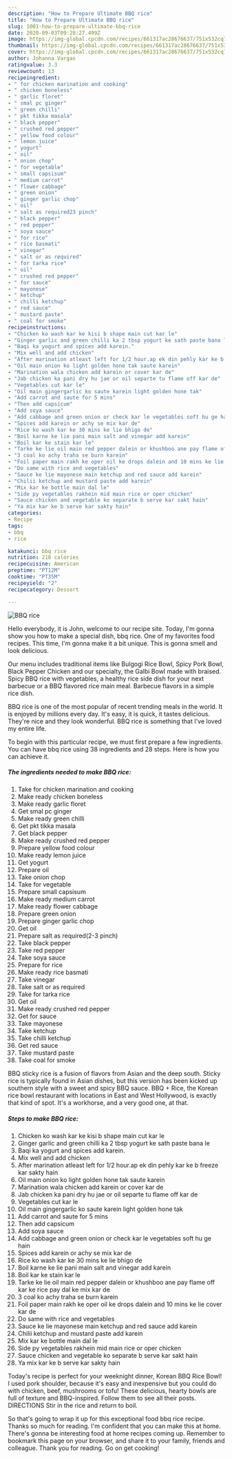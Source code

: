 ```yaml
---
description: "How to Prepare Ultimate BBQ rice"
title: "How to Prepare Ultimate BBQ rice"
slug: 1001-how-to-prepare-ultimate-bbq-rice
date: 2020-09-03T09:28:27.499Z
image: https://img-global.cpcdn.com/recipes/661317ac28676637/751x532cq70/bbq-rice-recipe-main-photo.jpg
thumbnail: https://img-global.cpcdn.com/recipes/661317ac28676637/751x532cq70/bbq-rice-recipe-main-photo.jpg
cover: https://img-global.cpcdn.com/recipes/661317ac28676637/751x532cq70/bbq-rice-recipe-main-photo.jpg
author: Johanna Vargas
ratingvalue: 3.3
reviewcount: 13
recipeingredient:
- " for chicken marination and cooking"
- " chicken boneless"
- " garlic floret"
- " smal pc ginger"
- " green chilli"
- " pkt tikka masala"
- " black pepper"
- " crushed red pepper"
- " yellow food colour"
- " lemon juice"
- " yogurt"
- " oil"
- " onion chop"
- " for vegetable"
- " small capsisum"
- " medium carrot"
- " flower cabbage"
- " green onion"
- " ginger garlic chop"
- " oil"
- " salt as required23 pinch"
- " black pepper"
- " red pepper"
- " soya sauce"
- " for rice"
- " rice basmati"
- " vinegar"
- " salt or as required"
- " for tarka rice"
- " oil"
- " crushed red pepper"
- " for sauce"
- " mayonese"
- " ketchup"
- " chilli ketchup"
- " red sauce"
- " mustard paste"
- " coal for smoke"
recipeinstructions:
- "Chicken ko wash kar ke kisi b shape main cut kar le"
- "Ginger garlic and green chilli ka 2 tbsp yogurt ke sath paste bana le"
- "Baqi ka yogurt and spices add karein."
- "Mix well and add chicken"
- "After marination atleast left for 1/2 hour.ap ek din pehly kar ke b freeze kar sakty hain"
- "Oil main onion ko light golden hone tak saute karein"
- "Marination wala chicken add karein or cover kar de"
- "Jab chicken ka pani dry hu jae or oil separte tu flame off kar de"
- "Vegetables cut kar le"
- "Oil main gingergarlic ko saute karein light golden hone tak"
- "Add carrot and saute for 5 mins"
- "Then add capsicum"
- "Add soya sauce"
- "Add cabbage and green onion or check kar le vegetables soft hu ge hain"
- "Spices add karein or achy se mix kar de"
- "Rice ko wash kar ke 30 mins ke lie bhigo de"
- "Boil karne ke lie pani main salt and vinegar add karein"
- "Boil kar ke stain kar le"
- "Tarke ke lie oil main red pepper dalein or khushboo ane pay flame off kar ke rice pay dal ke mix kar de"
- "3 coal ko achy traha se burn karein"
- "Foil paper main rakh ke oper oil ke drops dalein and 10 mins ke lie cover kar de"
- "Do same with rice and vegetables"
- "Sauce ke lie mayonese main ketchup and red sauce add karein"
- "Chilii ketchup and mustard paste add karein"
- "Mix kar ke bottle main dal le"
- "Side py vegetables rakhein mid main rice or oper chicken"
- "Sauce chicken and vegetable ko separate b serve kar sakt hain"
- "Ya mix kar ke b serve kar sakty hain"
categories:
- Recipe
tags:
- bbq
- rice

katakunci: bbq rice 
nutrition: 218 calories
recipecuisine: American
preptime: "PT12M"
cooktime: "PT35M"
recipeyield: "2"
recipecategory: Dessert

---
```



![BBQ rice](https://img-global.cpcdn.com/recipes/661317ac28676637/751x532cq70/bbq-rice-recipe-main-photo.jpg)

Hello everybody, it is John, welcome to our recipe site. Today, I'm gonna show you how to make a special dish, bbq rice. One of my favorites food recipes. This time, I'm gonna make it a bit unique. This is gonna smell and look delicious.

Our menu includes traditional items like Bulgogi Rice Bowl, Spicy Pork Bowl, Black Pepper Chicken and our specialty, the Galbi Bowl made with braised. Spicy BBQ rice with vegetables, a healthy rice side dish for your next barbecue or a BBQ flavored rice main meal. Barbecue flavors in a simple rice dish.

BBQ rice is one of the most popular of recent trending meals in the world. It is enjoyed by millions every day. It's easy, it is quick, it tastes delicious. They're nice and they look wonderful. BBQ rice is something that I've loved my entire life.


To begin with this particular recipe, we must first prepare a few ingredients. You can have bbq rice using 38 ingredients and 28 steps. Here is how you can achieve it.

<!--inarticleads1-->

##### The ingredients needed to make BBQ rice:

1. Take  for chicken marination and cooking
1. Make ready  chicken boneless
1. Make ready  garlic floret
1. Get  smal pc ginger
1. Make ready  green chilli
1. Get  pkt tikka masala
1. Get  black pepper
1. Make ready  crushed red pepper
1. Prepare  yellow food colour
1. Make ready  lemon juice
1. Get  yogurt
1. Prepare  oil
1. Take  onion chop
1. Take  for vegetable
1. Prepare  small capsisum
1. Make ready  medium carrot
1. Make ready  flower cabbage
1. Prepare  green onion
1. Prepare  ginger garlic chop
1. Get  oil
1. Prepare  salt as required(2-3 pinch)
1. Take  black pepper
1. Take  red pepper
1. Take  soya sauce
1. Prepare  for rice
1. Make ready  rice basmati
1. Take  vinegar
1. Take  salt or as required
1. Take  for tarka rice
1. Get  oil
1. Make ready  crushed red pepper
1. Get  for sauce
1. Take  mayonese
1. Take  ketchup
1. Take  chilli ketchup
1. Get  red sauce
1. Take  mustard paste
1. Take  coal for smoke


BBQ sticky rice is a fusion of flavors from Asian and the deep south. Sticky rice is typically found in Asian dishes, but this version has been kicked up southern style with a sweet and spicy BBQ sauce. BBQ + Rice, the Korean rice bowl restaurant with locations in East and West Hollywood, is exactly that kind of spot. It&#39;s a workhorse, and a very good one, at that. 

<!--inarticleads2-->

##### Steps to make BBQ rice:

1. Chicken ko wash kar ke kisi b shape main cut kar le
1. Ginger garlic and green chilli ka 2 tbsp yogurt ke sath paste bana le
1. Baqi ka yogurt and spices add karein.
1. Mix well and add chicken
1. After marination atleast left for 1/2 hour.ap ek din pehly kar ke b freeze kar sakty hain
1. Oil main onion ko light golden hone tak saute karein
1. Marination wala chicken add karein or cover kar de
1. Jab chicken ka pani dry hu jae or oil separte tu flame off kar de
1. Vegetables cut kar le
1. Oil main gingergarlic ko saute karein light golden hone tak
1. Add carrot and saute for 5 mins
1. Then add capsicum
1. Add soya sauce
1. Add cabbage and green onion or check kar le vegetables soft hu ge hain
1. Spices add karein or achy se mix kar de
1. Rice ko wash kar ke 30 mins ke lie bhigo de
1. Boil karne ke lie pani main salt and vinegar add karein
1. Boil kar ke stain kar le
1. Tarke ke lie oil main red pepper dalein or khushboo ane pay flame off kar ke rice pay dal ke mix kar de
1. 3 coal ko achy traha se burn karein
1. Foil paper main rakh ke oper oil ke drops dalein and 10 mins ke lie cover kar de
1. Do same with rice and vegetables
1. Sauce ke lie mayonese main ketchup and red sauce add karein
1. Chilii ketchup and mustard paste add karein
1. Mix kar ke bottle main dal le
1. Side py vegetables rakhein mid main rice or oper chicken
1. Sauce chicken and vegetable ko separate b serve kar sakt hain
1. Ya mix kar ke b serve kar sakty hain


Today&#39;s recipe is perfect for your weeknight dinner, Korean BBQ Rice Bowl! I used pork shoulder, because it&#39;s easy and inexpensive but you could do with chicken, beef, mushrooms or tofu! These delicious, hearty bowls are full of texture and BBQ-inspired. Follow them to see all their posts. DIRECTIONS Stir in the rice and return to boil. 

So that's going to wrap it up for this exceptional food bbq rice recipe. Thanks so much for reading. I'm confident that you can make this at home. There's gonna be interesting food at home recipes coming up. Remember to bookmark this page on your browser, and share it to your family, friends and colleague. Thank you for reading. Go on get cooking!
